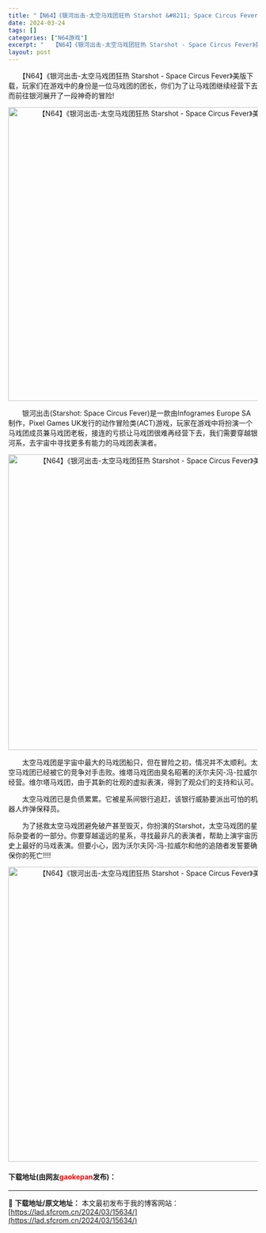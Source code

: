 ```yaml
---
title: "【N64】《银河出击-太空马戏团狂热 Starshot &#8211; Space Circus Fever》美版下载"
date: 2024-03-24
tags: []
categories: ["N64游戏"]
excerpt: "　　【N64】《银河出击-太空马戏团狂热 Starshot - Space Circus Fever》美版下载，玩家们在游戏中的身份是一位马戏团的团长，你们为了让马戏团继续经营下去而前往银河展开了一段神奇的冒险! 　　银河出击(Starshot: Space Circus Fever)是一款由Inf&hellip;"
layout: post
---
```


 <p>　　【N64】《银河出击-太空马戏团狂热 Starshot - Space Circus Fever》美版下载，玩家们在游戏中的身份是一位马戏团的团长，你们为了让马戏团继续经营下去而前往银河展开了一段神奇的冒险!</p> <p align="center"><img align="" border="0" src="https://lad.sfcrom.cn/wp-content/uploads/2024/03/20240324_6600447d99ab4.png" width="594" alt="【N64】《银河出击-太空马戏团狂热 Starshot - Space Circus Fever》美版下载" /></p> <p>　　银河出击(Starshot: Space Circus Fever)是一款由Infogrames Europe SA制作，Pixel Games UK发行的动作冒险类(ACT)游戏，玩家在游戏中将扮演一个马戏团成员兼马戏团老板，接连的亏损让马戏团很难再经营下去，我们需要穿越银河系，去宇宙中寻找更多有能力的马戏团表演者。</p> <p align="center"><img align="" border="0" src="https://lad.sfcrom.cn/wp-content/uploads/2024/03/20240324_6600447eaeb64.png" width="598" alt="【N64】《银河出击-太空马戏团狂热 Starshot - Space Circus Fever》美版下载" /></p> <p>　　太空马戏团是宇宙中最大的马戏团船只，但在冒险之初，情况并不太顺利。太空马戏团已经被它的竞争对手击败。维塔马戏团由臭名昭著的沃尔夫冈-冯-拉威尔经营。维尔塔马戏团，由于其新的壮观的虚拟表演，得到了观众们的支持和认可。</p> <p>　　太空马戏团已是负债累累。它被星系间银行追赶，该银行威胁要派出可怕的机器人炸弹保释员。</p> <p>　　为了拯救太空马戏团避免破产甚至毁灭，你扮演的Starshot，太空马戏团的星际杂耍者的一部分。你要穿越遥远的星系，寻找最非凡的表演者，帮助上演宇宙历史上最好的马戏表演。但要小心，因为沃尔夫冈-冯-拉威尔和他的追随者发誓要确保你的死亡!!!!</p> <p align="center"><img align="" border="0" src="https://lad.sfcrom.cn/wp-content/uploads/2024/03/20240324_6600447fdf289.png" width="596" alt="【N64】《银河出击-太空马戏团狂热 Starshot - Space Circus Fever》美版下载" /></p> <p><h4>下载地址(由网友<font color="red">gaokepan</font>发布)：</h4></p> 

---
📖 **下载地址/原文地址：** 本文最初发布于我的博客网站：[https://lad.sfcrom.cn/2024/03/15634/](https://lad.sfcrom.cn/2024/03/15634/)
